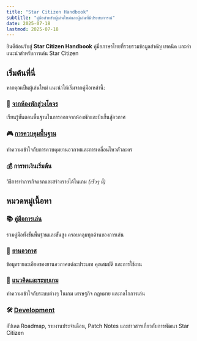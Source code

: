 ```yaml
---
title: "Star Citizen Handbook"
subtitle: "คู่มือสำหรับผู้เล่นใหม่และผู้เล่นที่มีประสบการณ์"
date: 2025-07-18
lastmod: 2025-07-18
---
```


ยินดีต้อนรับสู่ **Star Citizen Handbook** คู่มือภาษาไทยที่รวบรวมข้อมูลสำคัญ เทคนิค และคำแนะนำสำหรับการเล่น Star Citizen

## เริ่มต้นที่นี่

หากคุณเป็นผู้เล่นใหม่ แนะนำให้เริ่มจากคู่มือเหล่านี้:

### 🚀 [จากห้องพักสู่วงโคจร](guides/hab-to-orbit-mic/)
เรียนรู้ขั้นตอนพื้นฐานในการออกจากห้องพักและบินขึ้นสู่อวกาศ

### 🎮 [การควบคุมพื้นฐาน](guides/basic-ui-interaction/)
ทำความเข้าใจกับการควบคุมยานอวกาศและการเคลื่อนไหวตัวละคร

### 💰 การหาเงินเริ่มต้น
วิธีการทำภารกิจแรกและสร้างรายได้ในเกม *(เร็วๆ นี้)*

## หมวดหมู่เนื้อหา

### 📚 [คู่มือการเล่น](guides/)
รวมคู่มือทั้งขั้นพื้นฐานและขั้นสูง ครอบคลุมทุกด้านของการเล่น

### 🚁 [ยานอวกาศ](ships/)
ข้อมูลรายละเอียดของยานอวกาศแต่ละประเภท คุณสมบัติ และการใช้งาน

### 🧠 [แนวคิดและระบบเกม](concepts/)
ทำความเข้าใจกับระบบต่างๆ ในเกม เศรษฐกิจ กฎหมาย และกลไกการเล่น

### 🛠️ [Development](development/)
อัปเดต Roadmap, รายงานประจำเดือน, Patch Notes และข่าวสารเกี่ยวกับการพัฒนา Star Citizen

